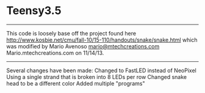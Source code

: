 # Teensy3.5

  ---------

This code is loosely base off the project found here http://www.kosbie.net/cmu/fall-10/15-110/handouts/snake/snake.html 
which was modified by Mario Avenoso <mario@mtechcreations.com> Mario.mtechcreations.com on 11/14/13.

  ---------

Several changes have been made:
  Changed to FastLED instead of NeoPixel
  Using a single strand that is broken into 8 LEDs per row
  Changed snake head to be a different color
  Added multiple "programs"
